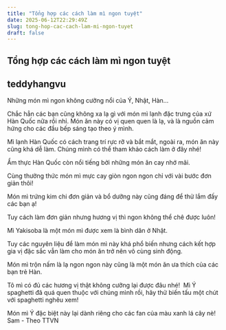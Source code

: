 ```yaml
---
title: "Tổng hợp các cách làm mì ngon tuyệt"
date: 2025-06-12T22:29:49Z
slug: tong-hop-cac-cach-lam-mi-ngon-tuyet
draft: false
---
```


## Tổng hợp các cách làm mì ngon tuyệt

## teddyhangvu

Những món mì ngon không cưỡng nổi của Ý, Nhật, Hàn...


Chắc hẳn các bạn cũng không xa lạ gì với món mì lạnh đặc trưng của xứ Hàn Quốc nữa rồi nhỉ. Món ăn này có vị quen quen là lạ, và là nguồn cảm hứng cho các đầu bếp sáng tạo theo ý mình.


Mì lạnh Hàn Quốc có cách trang trí rực rỡ và bắt mắt, ngoài ra, món ăn này cũng khá dễ làm. Chúng mình có thể tham khảo cách làm ở đây nhé!


Ẩm thực Hàn Quốc còn nổi tiếng bởi những món ăn cay nhớ mãi.


Cùng thưởng thức món mì mực cay giòn ngon ngon chỉ với vài bước đơn giản thôi!


Món mì trứng kim chi đơn giản và bổ dưỡng này cũng đáng để thử lắm đấy các bạn ạ!


Tuy cách làm đơn giản nhưng hương vị thì ngon không thể chê được luôn!


Mì Yakisoba là một món mì được xem là bình dân ở Nhật.


Tuy các nguyên liệu để làm món mì này khá phổ biến nhưng cách kết hợp gia vị đặc sắc vẫn làm cho món ăn trở nên vô cùng sinh động.


Món mì trộn nấm là lạ ngon ngon này cũng là một món ăn ưa thích của các bạn trẻ Hàn.


Tô mì có đủ các hương vị thật không cưỡng lại được đâu nhé!
​
Mì Ý spaghetti đã quá quen thuộc với chúng mình rồi, hãy thử biến tấu một chút với spaghetti nghêu xem!


Món mì Ý đặc biệt này lại dành riêng cho các fan của màu xanh lá cây nè!​
 ​Sam - Theo TTVN​​